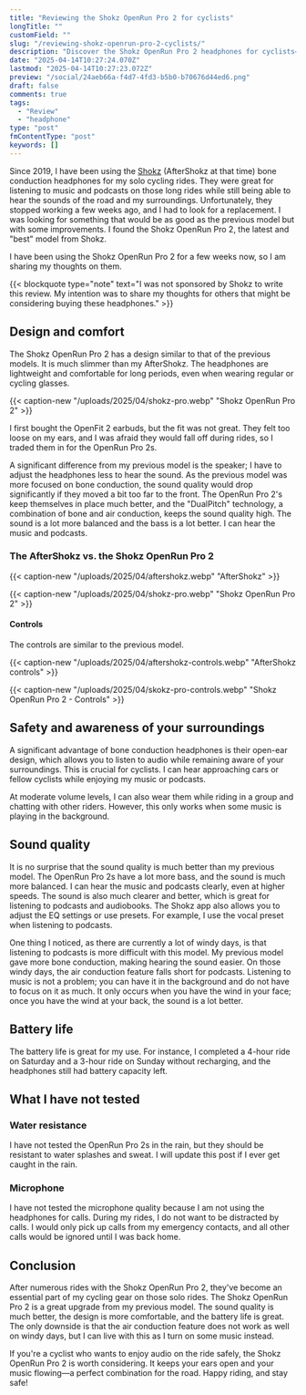 ```yaml
---
title: "Reviewing the Shokz OpenRun Pro 2 for cyclists"
longTitle: ""
customField: ""
slug: "/reviewing-shokz-openrun-pro-2-cyclists/"
description: "Discover the Shokz OpenRun Pro 2 headphones for cyclists—enhanced sound, comfort, and safety for your rides. Perfect for music and awareness!"
date: "2025-04-14T10:27:24.070Z"
lastmod: "2025-04-14T10:27:23.072Z"
preview: "/social/24aeb66a-f4d7-4fd3-b5b0-b70676d44ed6.png"
draft: false
comments: true
tags:
  - "Review"
  - "headphone"
type: "post"
fmContentType: "post"
keywords: []
---
```


Since 2019, I have been using the [Shokz](https://shokz.com) (AfterShokz at that time) bone conduction headphones for my solo cycling rides. They were great for listening to music and podcasts on those long rides while still being able to hear the sounds of the road and my surroundings. Unfortunately, they stopped working a few weeks ago, and I had to look for a replacement. I was looking for something that would be as good as the previous model but with some improvements. I found the Shokz OpenRun Pro 2, the latest and "best" model from Shokz.

I have been using the Shokz OpenRun Pro 2 for a few weeks now, so I am sharing my thoughts on them.

{{< blockquote type="note" text="I was not sponsored by Shokz to write this review. My intention was to share my thoughts for others that might be considering buying these headphones." >}}

## Design and comfort

The Shokz OpenRun Pro 2 has a design similar to that of the previous models. It is much slimmer than my AfterShokz. The headphones are lightweight and comfortable for long periods, even when wearing regular or cycling glasses.

{{< caption-new "/uploads/2025/04/shokz-pro.webp" "Shokz OpenRun Pro 2" >}}

I first bought the OpenFit 2 earbuds, but the fit was not great. They felt too loose on my ears, and I was afraid they would fall off during rides, so I traded them in for the OpenRun Pro 2s.

A significant difference from my previous model is the speaker; I have to adjust the headphones less to hear the sound. As the previous model was more focused on bone conduction, the sound quality would drop significantly if they moved a bit too far to the front. The OpenRun Pro 2's keep themselves in place much better, and the "DualPitch" technology, a combination of bone and air conduction, keeps the sound quality high. The sound is a lot more balanced and the bass is a lot better. I can hear the music and podcasts.

### The AfterShokz vs. the Shokz OpenRun Pro 2

{{< caption-new "/uploads/2025/04/aftershokz.webp" "AfterShokz" >}}

{{< caption-new "/uploads/2025/04/shokz-pro.webp" "Shokz OpenRun Pro 2" >}}

#### Controls

The controls are similar to the previous model.

{{< caption-new "/uploads/2025/04/aftershokz-controls.webp" "AfterShokz controls" >}}

{{< caption-new "/uploads/2025/04/skokz-pro-controls.webp" "Shokz OpenRun Pro 2 - Controls" >}}

## Safety and awareness of your surroundings

A significant advantage of bone conduction headphones is their open-ear design, which allows you to listen to audio while remaining aware of your surroundings. This is crucial for cyclists. I can hear approaching cars or fellow cyclists while enjoying my music or podcasts.

At moderate volume levels, I can also wear them while riding in a group and chatting with other riders. However, this only works when some music is playing in the background.

## Sound quality

It is no surprise that the sound quality is much better than my previous model. The OpenRun Pro 2s have a lot more bass, and the sound is much more balanced. I can hear the music and podcasts clearly, even at higher speeds. The sound is also much clearer and better, which is great for listening to podcasts and audiobooks. The Shokz app also allows you to adjust the EQ settings or use presets. For example, I use the vocal preset when listening to podcasts.

One thing I noticed, as there are currently a lot of windy days, is that listening to podcasts is more difficult with this model. My previous model gave more bone conduction, making hearing the sound easier. On those windy days, the air conduction feature falls short for podcasts. Listening to music is not a problem; you can have it in the background and do not have to focus on it as much. It only occurs when you have the wind in your face; once you have the wind at your back, the sound is a lot better.

## Battery life

The battery life is great for my use. For instance, I completed a 4-hour ride on Saturday and a 3-hour ride on Sunday without recharging, and the headphones still had battery capacity left.

## What I have not tested

### Water resistance

I have not tested the OpenRun Pro 2s in the rain, but they should be resistant to water splashes and sweat. I will update this post if I ever get caught in the rain.

### Microphone

I have not tested the microphone quality because I am not using the headphones for calls. During my rides, I do not want to be distracted by calls. I would only pick up calls from my emergency contacts, and all other calls would be ignored until I was back home.

## Conclusion

After numerous rides with the Shokz OpenRun Pro 2, they've become an essential part of my cycling gear on those solo rides. The Shokz OpenRun Pro 2 is a great upgrade from my previous model. The sound quality is much better, the design is more comfortable, and the battery life is great. The only downside is that the air conduction feature does not work as well on windy days, but I can live with this as I turn on some music instead. 

If you're a cyclist who wants to enjoy audio on the ride safely, the Shokz OpenRun Pro 2 is worth considering. It keeps your ears open and your music flowing—a perfect combination for the road. Happy riding, and stay safe!